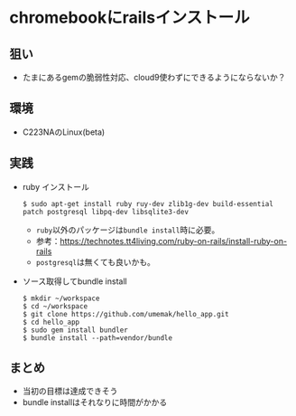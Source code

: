 # chromebookにrailsインストール

## 狙い
* たまにあるgemの脆弱性対応、cloud9使わずにできるようにならないか？

## 環境
* C223NAのLinux(beta)

## 実践
* ruby インストール
  ```
  $ sudo apt-get install ruby ruy-dev zlib1g-dev build-essential patch postgresql libpq-dev libsqlite3-dev
  ```
  - `ruby`以外のパッケージは`bundle install`時に必要。
  - 参考：https://technotes.tt4living.com/ruby-on-rails/install-ruby-on-rails
  - `postgresql`は無くても良いかも。

* ソース取得してbundle install
  ```
  $ mkdir ~/workspace
  $ cd ~/workspace
  $ git clone https://github.com/umemak/hello_app.git
  $ cd hello_app
  $ sudo gem install bundler
  $ bundle install --path=vendor/bundle
  ```

## まとめ
* 当初の目標は達成できそう
* bundle installはそれなりに時間がかかる

